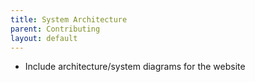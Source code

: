 ```yaml
---
title: System Architecture
parent: Contributing
layout: default
---
```


- Include architecture/system diagrams for the website
